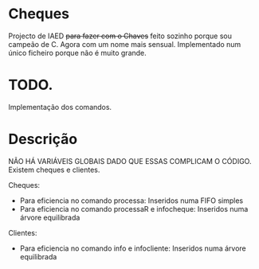 # Cheques
Projecto de IAED ~~para fazer com o Chaves~~ feito sozinho porque sou campeão de C.
Agora com um nome mais sensual.
Implementado num único ficheiro porque não é muito grande.

# TODO.
Implementação dos comandos. 

# Descrição

NÃO HÁ VARIÁVEIS GLOBAIS DADO QUE ESSAS COMPLICAM O CÓDIGO.
Existem cheques e clientes.

Cheques:
- Para eficiencia no comando processa: Inseridos numa FIFO simples
- Para eficiencia no comando processaR e infocheque: Inseridos numa árvore equilibrada

Clientes:
- Para eficiencia no comando info e infocliente: Inseridos numa árvore equilibrada
